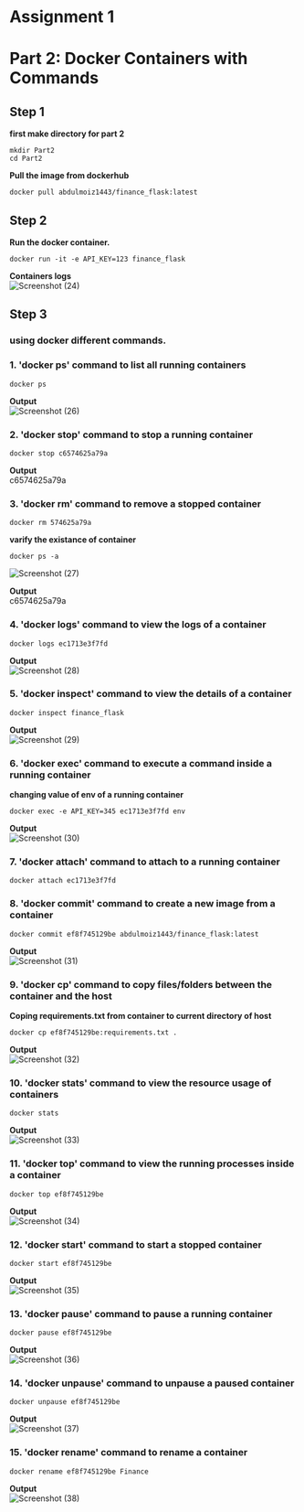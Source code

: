 # Assignment 1
# Part 2: Docker Containers with Commands
## Step 1

**first make directory for part 2**
```
mkdir Part2
cd Part2
```
**Pull the image from dockerhub**
```
docker pull abdulmoiz1443/finance_flask:latest
```
## Step 2
**Run the docker container.**
```
docker run -it -e API_KEY=123 finance_flask
```
**Containers logs** <br />
![Screenshot (24)](https://user-images.githubusercontent.com/65711565/227146566-6c23938e-f68b-45fa-8cc9-ad778c1d1d0c.png)

## Step 3
### using docker different commands.
### 1. 'docker ps' command to list all running containers
```
docker ps 
```
**Output** <br />
![Screenshot (26)](https://user-images.githubusercontent.com/65711565/227149604-a81c32cc-e3e4-42d6-991f-2a0d6a31b346.png)
### 2. 'docker stop' command to stop a running container
```
docker stop c6574625a79a
```
**Output** <br />
c6574625a79a
### 3. 'docker rm' command to remove a stopped container
```
docker rm 574625a79a
```
**varify the existance of container**
```
docker ps -a
```
![Screenshot (27)](https://user-images.githubusercontent.com/65711565/227153265-93c04320-82a5-46b5-9f96-00bf8b0fc2e8.png)

**Output**<br />
c6574625a79a

### 4. 'docker logs' command to view the logs of a container
```
docker logs ec1713e3f7fd
```
**Output** <br />
![Screenshot (28)](https://user-images.githubusercontent.com/65711565/227154974-5745b77a-cf58-4dc6-8c63-a715b94d7463.png)

### 5. 'docker inspect' command to view the details of a container
```
docker inspect finance_flask
```
**Output** <br />
![Screenshot (29)](https://user-images.githubusercontent.com/65711565/227155543-aeac09c2-7bf2-462a-b6d4-b37cec610265.png)

### 6. 'docker exec' command to execute a command inside a running container

**changing value of env of a running container**
```
docker exec -e API_KEY=345 ec1713e3f7fd env
```

**Output** <br />
![Screenshot (30)](https://user-images.githubusercontent.com/65711565/227160508-2fe1ae75-9c2b-464b-911d-13b210ffd1fa.png)

### 7. 'docker attach' command to attach to a running container
```
docker attach ec1713e3f7fd
```

### 8. 'docker commit' command to create a new image from a container
```
docker commit ef8f745129be abdulmoiz1443/finance_flask:latest
```
**Output** <br />
![Screenshot (31)](https://user-images.githubusercontent.com/65711565/227167395-90560368-2765-4797-bab1-1e57ffb3f460.png)

### 9. 'docker cp' command to copy files/folders between the container and the host

**Coping requirements.txt from container to current directory of host**
```
docker cp ef8f745129be:requirements.txt .
```
**Output** <br />
![Screenshot (32)](https://user-images.githubusercontent.com/65711565/227170400-a6b747cf-cab9-49db-8ec6-912b36dbea67.png)

### 10. 'docker stats' command to view the resource usage of containers

```
docker stats
```
**Output**<br />
![Screenshot (33)](https://user-images.githubusercontent.com/65711565/227171554-17b3118f-f4a8-44c6-b7c5-561f24c60201.png)

### 11. 'docker top' command to view the running processes inside a container
```
docker top ef8f745129be
```
**Output** <br />
![Screenshot (34)](https://user-images.githubusercontent.com/65711565/227172436-f99ca6e7-3b5e-4d23-918c-fdf69f72034c.png)

### 12. 'docker start' command to start a stopped container
```
docker start ef8f745129be
```
**Output** <br />
![Screenshot (35)](https://user-images.githubusercontent.com/65711565/227173704-bda52056-f993-4b3e-9579-5b5968735320.png)
### 13. 'docker pause' command to pause a running container
```
docker pause ef8f745129be
```
**Output** <br />
![Screenshot (36)](https://user-images.githubusercontent.com/65711565/227174590-f2ccdb18-78b6-42d6-8a1c-522ac79d9ea7.png)

### 14. 'docker unpause' command to unpause a paused container
```
docker unpause ef8f745129be
```
**Output** <br />
![Screenshot (37)](https://user-images.githubusercontent.com/65711565/227175123-9bddb76e-8d7d-4fac-a6c3-439b3b75e3ff.png)

### 15. 'docker rename' command to rename a container
```
docker rename ef8f745129be Finance
```
**Output** <br />
![Screenshot (38)](https://user-images.githubusercontent.com/65711565/227175841-7627dea2-3553-44a8-85ed-590c836b11f6.png)
